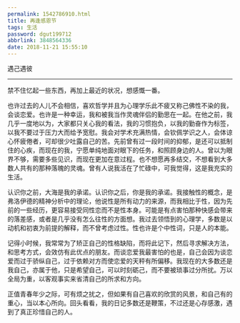 ```yaml
---
permalink: 1542786910.html
title: 再逢感恩节
tags: 生活
password: dgut199712
abbrlink: 3848564336
date: 2018-11-21 15:55:10
---
```

遇己遇彼
<!-- more -->
****
禁不住忆起一些东西，再加上最近的状况，想感慨一番。

也许过去的人儿不会相信，喜欢哲学并且为心理学乐此不疲又称己佛性不染的我，会谈恋爱。也许是一种幸运，我和被我当作灵魂伴侣的勤思在一起。在他之前，我几乎一度地以为，大家都只关心我的看法，我的习惯抱负，以我的勤奋作为标签，以我不要过于压力大而给予宽慰。我会对学术充满热情，会钦佩学识之人，会体谅心怀疲倦者，可却很少吐露自己的苦。先前曾有过一段时间的抑郁，是还可以抵制住的心疾，而现在的我，宁愿单纯地面对眼下的任务，和照顾身边的人。曾以为眼界不够，需要多些见识，而现在更加在意过程。也不想愿再多结交，不想看到大多数人共有的那种落魄的灵魂。曾有人说我活在了忙碌中，可我觉得，这是我充实的生活。

认识你之前，大海是我的承诺。认识你之后，你是我的承诺。我接触性的概念，是弗洛伊德的精神分析中的理论，他说性是所有动力的来源，而我相比于性，因为先前的一些经历，更容易接受同性恋而不是性本身。可能是有点害怕那种快感会带来的落差感，或者是几乎没有怎么往性的方面想。我过去领悟到的心理学，多数是以动机和初衷为前提的解释，而不曾考虑过性。性也许是个中性词，只是人的本能。

记得小时候，我常常为了矫正自己的性格缺陷，而将此记下，然后寻求解决方法，和思考方式，会效仿有此优点的朋友。而谈恋爱我最害怕的也是，自己会因为谈恋爱而过于骄纵自己，过于依赖对方而使恋爱的天秤有所偏移。我现在的大多数还是我自己，亦属于他，只是希望自己，可以时刻砺己，而不要被琐事过分所扰。万以全局为重，以客观事实来省清自己的所求和方向。

正值青春年少之际，可有烦之扰之，但如果有自己喜欢的欣赏的风景，和自己有的重心，当以本心所向。回头看看，我的日记多数还是鞭策，不过还是心存感激，遇到了真正珍惜自己的人。
